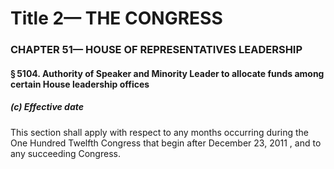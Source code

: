 
# Title 2— THE CONGRESS
### CHAPTER 51— HOUSE OF REPRESENTATIVES LEADERSHIP
#### § 5104. Authority of Speaker and Minority Leader to allocate funds among certain House leadership offices
##### (c) Effective date

This section shall apply with respect to any months occurring during the One Hundred Twelfth Congress that begin after December 23, 2011 , and to any succeeding Congress.
